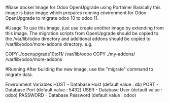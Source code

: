 #Base docker Image for Odoo OpenUpgrade using Portainer
Basically this image is base image which prepares running environment for Odoo OpenUpgrade to migrate odoo 10 to odoo 11.

#Usage
To use this image, just use create another image by extending from this image. The migration scripts from OpenUpgrade should be copied to the /var/lib/odoo directory and additional addons should be copied to /var/lib/odoo/more-addons directory. e.g.

COPY ./openupgrade10to11/ /var/lib/odoo
COPY ./my-addons/ /var/lib/odoo/more-addons

#Running
After building the new image, use the "migrate" command to migrate data.

Environment Variables
HOST - Database Host (default value : db)
PORT - Database Port (default value : 5432)
USER - Database User (default value : odoo)
PASSWORD - Database Password (default value : odoo)
